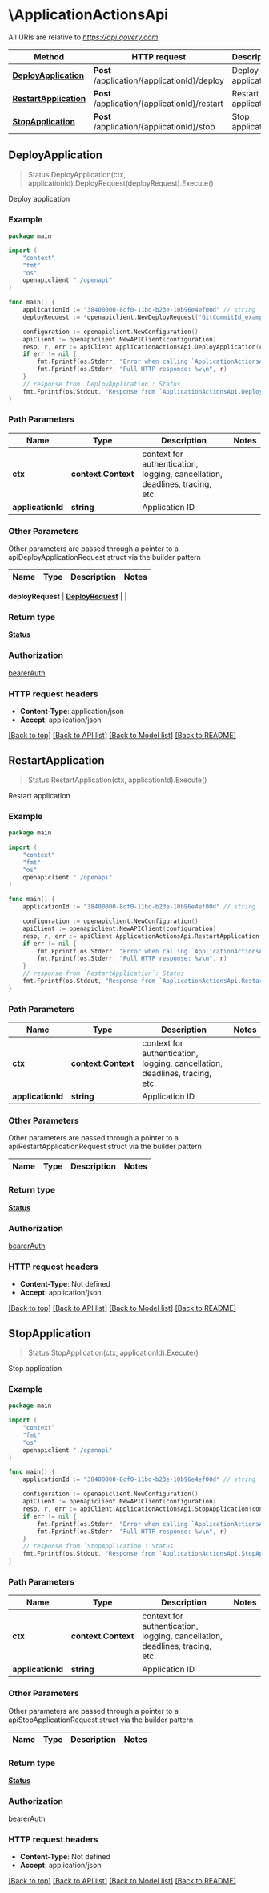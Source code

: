 # \ApplicationActionsApi

All URIs are relative to *https://api.qovery.com*

Method | HTTP request | Description
------------- | ------------- | -------------
[**DeployApplication**](ApplicationActionsApi.md#DeployApplication) | **Post** /application/{applicationId}/deploy | Deploy application
[**RestartApplication**](ApplicationActionsApi.md#RestartApplication) | **Post** /application/{applicationId}/restart | Restart application
[**StopApplication**](ApplicationActionsApi.md#StopApplication) | **Post** /application/{applicationId}/stop | Stop application



## DeployApplication

> Status DeployApplication(ctx, applicationId).DeployRequest(deployRequest).Execute()

Deploy application



### Example

```go
package main

import (
    "context"
    "fmt"
    "os"
    openapiclient "./openapi"
)

func main() {
    applicationId := "38400000-8cf0-11bd-b23e-10b96e4ef00d" // string | Application ID
    deployRequest := *openapiclient.NewDeployRequest("GitCommitId_example") // DeployRequest |  (optional)

    configuration := openapiclient.NewConfiguration()
    apiClient := openapiclient.NewAPIClient(configuration)
    resp, r, err := apiClient.ApplicationActionsApi.DeployApplication(context.Background(), applicationId).DeployRequest(deployRequest).Execute()
    if err != nil {
        fmt.Fprintf(os.Stderr, "Error when calling `ApplicationActionsApi.DeployApplication``: %v\n", err)
        fmt.Fprintf(os.Stderr, "Full HTTP response: %v\n", r)
    }
    // response from `DeployApplication`: Status
    fmt.Fprintf(os.Stdout, "Response from `ApplicationActionsApi.DeployApplication`: %v\n", resp)
}
```

### Path Parameters


Name | Type | Description  | Notes
------------- | ------------- | ------------- | -------------
**ctx** | **context.Context** | context for authentication, logging, cancellation, deadlines, tracing, etc.
**applicationId** | **string** | Application ID | 

### Other Parameters

Other parameters are passed through a pointer to a apiDeployApplicationRequest struct via the builder pattern


Name | Type | Description  | Notes
------------- | ------------- | ------------- | -------------

 **deployRequest** | [**DeployRequest**](DeployRequest.md) |  | 

### Return type

[**Status**](Status.md)

### Authorization

[bearerAuth](../README.md#bearerAuth)

### HTTP request headers

- **Content-Type**: application/json
- **Accept**: application/json

[[Back to top]](#) [[Back to API list]](../README.md#documentation-for-api-endpoints)
[[Back to Model list]](../README.md#documentation-for-models)
[[Back to README]](../README.md)


## RestartApplication

> Status RestartApplication(ctx, applicationId).Execute()

Restart application

### Example

```go
package main

import (
    "context"
    "fmt"
    "os"
    openapiclient "./openapi"
)

func main() {
    applicationId := "38400000-8cf0-11bd-b23e-10b96e4ef00d" // string | Application ID

    configuration := openapiclient.NewConfiguration()
    apiClient := openapiclient.NewAPIClient(configuration)
    resp, r, err := apiClient.ApplicationActionsApi.RestartApplication(context.Background(), applicationId).Execute()
    if err != nil {
        fmt.Fprintf(os.Stderr, "Error when calling `ApplicationActionsApi.RestartApplication``: %v\n", err)
        fmt.Fprintf(os.Stderr, "Full HTTP response: %v\n", r)
    }
    // response from `RestartApplication`: Status
    fmt.Fprintf(os.Stdout, "Response from `ApplicationActionsApi.RestartApplication`: %v\n", resp)
}
```

### Path Parameters


Name | Type | Description  | Notes
------------- | ------------- | ------------- | -------------
**ctx** | **context.Context** | context for authentication, logging, cancellation, deadlines, tracing, etc.
**applicationId** | **string** | Application ID | 

### Other Parameters

Other parameters are passed through a pointer to a apiRestartApplicationRequest struct via the builder pattern


Name | Type | Description  | Notes
------------- | ------------- | ------------- | -------------


### Return type

[**Status**](Status.md)

### Authorization

[bearerAuth](../README.md#bearerAuth)

### HTTP request headers

- **Content-Type**: Not defined
- **Accept**: application/json

[[Back to top]](#) [[Back to API list]](../README.md#documentation-for-api-endpoints)
[[Back to Model list]](../README.md#documentation-for-models)
[[Back to README]](../README.md)


## StopApplication

> Status StopApplication(ctx, applicationId).Execute()

Stop application

### Example

```go
package main

import (
    "context"
    "fmt"
    "os"
    openapiclient "./openapi"
)

func main() {
    applicationId := "38400000-8cf0-11bd-b23e-10b96e4ef00d" // string | Application ID

    configuration := openapiclient.NewConfiguration()
    apiClient := openapiclient.NewAPIClient(configuration)
    resp, r, err := apiClient.ApplicationActionsApi.StopApplication(context.Background(), applicationId).Execute()
    if err != nil {
        fmt.Fprintf(os.Stderr, "Error when calling `ApplicationActionsApi.StopApplication``: %v\n", err)
        fmt.Fprintf(os.Stderr, "Full HTTP response: %v\n", r)
    }
    // response from `StopApplication`: Status
    fmt.Fprintf(os.Stdout, "Response from `ApplicationActionsApi.StopApplication`: %v\n", resp)
}
```

### Path Parameters


Name | Type | Description  | Notes
------------- | ------------- | ------------- | -------------
**ctx** | **context.Context** | context for authentication, logging, cancellation, deadlines, tracing, etc.
**applicationId** | **string** | Application ID | 

### Other Parameters

Other parameters are passed through a pointer to a apiStopApplicationRequest struct via the builder pattern


Name | Type | Description  | Notes
------------- | ------------- | ------------- | -------------


### Return type

[**Status**](Status.md)

### Authorization

[bearerAuth](../README.md#bearerAuth)

### HTTP request headers

- **Content-Type**: Not defined
- **Accept**: application/json

[[Back to top]](#) [[Back to API list]](../README.md#documentation-for-api-endpoints)
[[Back to Model list]](../README.md#documentation-for-models)
[[Back to README]](../README.md)

